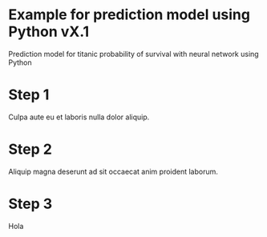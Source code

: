 # Example for prediction model using Python vX.1

Prediction model for titanic probability of survival with neural network using Python

# Step 1

Culpa aute eu et laboris nulla dolor aliquip.

# Step 2

Aliquip magna deserunt ad sit occaecat anim proident laborum.

# Step 3

Hola
